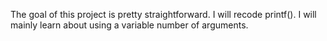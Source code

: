 The goal of this project is pretty straightforward.
I will recode printf(). I will mainly learn about using a variable number of arguments.
